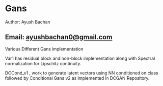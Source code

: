 # Gans

Author: Ayush Bachan

Email: ayushbachan0@gmail.com
--------------------------------------------------------------------------
Various Different Gans implementation

Var1 has residual block and non-block implementation along with Spectral normalization for Lipschitz continuity.

DCCond_v1 , work to generate latent vectors using NN conditioned on class followed by Conditional Gans v2 as implemented in DCGAN Repository.
